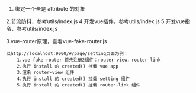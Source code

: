 1. 绑定一个全是 attribute 的对象
<div v-bind="{ id: someProp, 'other-attr': otherProp }"></div>

2.节流防抖，参考utils/index.js
4.开发vue插件，参考utils/index.js
5.开发vue指令，参考utils/index.js

3.vue-router原理，查看vue-fake-router.js

    以http://localhost:9000/#/page/setting页面为例：
        1.vue-fake-router 首先注册2组件：router-view，router-link
        2.执行 install 的 created() 挂载 vue app
        3.渲染 router-view 组件
        4.执行 install 的 created() 挂载 setting 组件
        5.执行 install 的 created() 挂载 router-link 组件
